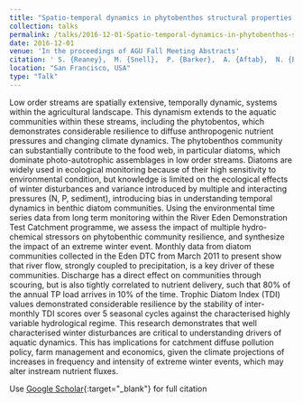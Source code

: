 ```yaml
---
title: "Spatio-temporal dynamics in phytobenthos structural properties reveal insights into agricultural catchment dynamics and nutrient fluxes"
collection: talks
permalink: /talks/2016-12-01-Spatio-temporal-dynamics-in-phytobenthos-structural-properties-reveal-insights-into-agricultural-catchment-dynamics-and-nutrient-fluxes
date: 2016-12-01
venue: 'In the proceedings of AGU Fall Meeting Abstracts'
citation: ' S. {Reaney},  M. {Snell},  P. {Barker},  A. {Aftab},  N. {Barber},  C. {Benskin},  S. {Burke},  W. {Cleasby},  P. {Haygarth},  J. {Jonczyk}, &quot;Spatio-temporal dynamics in phytobenthos structural properties reveal insights into agricultural catchment dynamics and nutrient fluxes.&quot; In the proceedings of AGU Fall Meeting Abstracts, 2016.'
location: "San Francisco, USA"
type: "Talk"
---
```


Low order streams are spatially extensive, temporally dynamic, systems within the agricultural landscape. This dynamism extends to the aquatic communities within these streams, including the phytobentos, which demonstrates considerable resilience to diffuse anthropogenic nutrient pressures and changing climate dynamics. The phytobenthos community can substantially contribute to the food web, in particular diatoms, which dominate photo-autotrophic assemblages in low order streams. Diatoms are widely used in ecological monitoring because of their high sensitivity to environmental condition, but knowledge is limited on the ecological effects of winter disturbances and variance introduced by multiple and interacting pressures (N, P, sediment), introducing bias in understanding temporal dynamics in benthic diatom communities. Using the environmental time series data from long term monitoring within the River Eden Demonstration Test Catchment programme, we assess the impact of multiple hydro-chemical stressors on phytobenthic community resilience, and synthesize the impact of an extreme winter event. Monthly data from diatom communities collected in the Eden DTC from March 2011 to present show that river flow, strongly coupled to precipitation, is a key driver of these communities. Discharge has a direct effect on communities through scouring, but is also tightly correlated to nutrient delivery, such that 80% of the annual TP load arrives in 10% of the time. Trophic Diatom Index (TDI) values demonstrated considerable resilience by the stability of inter-monthly TDI scores over 5 seasonal cycles against the characterised highly variable hydrological regime. This research demonstrates that well characterised winter disturbances are critical to understanding drivers of aquatic dynamics. This has implications for catchment diffuse pollution policy, farm management and economics, given the climate projections of increases in frequency and intensity of extreme winter events, which may alter instream nutrient fluxes.

Use [Google Scholar](https://scholar.google.com/scholar?q=Spatio+temporal+dynamics+in+phytobenthos+structural+properties+reveal+insights+into+agricultural+catchment+dynamics+and+nutrient+fluxes){:target="_blank"} for full citation
